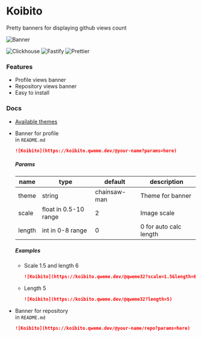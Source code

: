 # Koibito
Pretty banners for displaying github views count

![Banner](https://koibito.qweme.dev/@qweme32/koibito?length=5)

![Clickhouse](https://img.shields.io/badge/Clickhouse-000?logo=clickhouse) ![Fastify](https://img.shields.io/badge/Fastify-111?logo=fastify) ![Prettier](https://img.shields.io/badge/Prettier-1A2C34?logo=Prettier&logoColor=F7BA3E)


### Features
- Profile views banner
- Repository views banner
- Easy to install

### Docs
- [Available themes](/themes.md)
- Banner for profile  
    in `README.md`
    ```md
    ![Koibito](https://koibito.qweme.dev/@your-name?params=here)
    ```

    ##### Params
    | name   | type                  | default      | description             |
    |--------|-----------------------|--------------|-------------------------|
    | theme  | string                | chainsaw-man | Theme for banner        |
    | scale  | float in 0.5-10 range | 2            | Image scale             |
    | length | int in 0-8 range      | 0            | 0 for auto calc length  |

    ##### Examples
    - Scale 1.5 and length 6
        ```md
        ![Koibito](https://koibito.qweme.dev/@qweme32?scale=1.5&length=6)
        ```
    - Length 5
        ```md
        ![Koibito](https://koibito.qweme.dev/@qweme32?length=5)
        ```
- Banner for repository  
    in `README.md`
    ```md
    ![Koibito](https://koibito.qweme.dev/@your-name/repo?params=here)
    ```